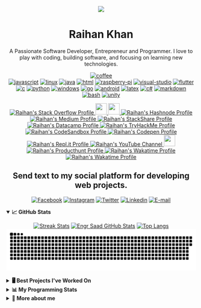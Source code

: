 
<!-- Nothing weird to see here -->
<p align="center">
  <a href="https://readme.andyruwruw.com/api/now-playing?open">
    <!-- Music bars move to the beat and are colored based on the track's happiness, danceability and energy! -->
    <img src="https://readme.andyruwruw.com/api/now-playing">
  </a>
</p>






















<div align="center">                                  
  <h1 align="center">Raihan Khan</h1>  
  A Passionate Software Developer, Entrepreneur and
Programmer. I love to play with coding, building software, and focusing on
learning new technologies.


  
       
[![coffee][coffee-shield]][coffee-url]   
[![javascript][javascript-shield]][javascript-url] 
[![linux][linux-shield]][linux-url]
[![java][java-shield]][java-url]
[![html][html-shield]][html-url]
[![raspberry-pi][raspberry-shield]][raspberry-url]
[![visual-studio][vs-shield]][vs-url]
[![flutter][flutter-shield]][flutter-url]  
[![c][c-shield]][c-url]
[![python][python-shield]][python-url]
[![windows][windows-shield]][windows-url]
[![go][go-shield]][go-url]
[![android][android-shield]][android-url] 
[![latex][latex-shield]][latex-url]
[![c#][c#-shield]][c#-url]
[![markdown][md-shield]][md-url]
[![bash][bash-shield]][bash-url]
[![unity][unity-shield]][unity-url]
   
</div>
 
<p align="center">
  <a href="https://stackoverflow.com/users/15167899/raihan-khan">
    <img src="https://www.vectorlogo.zone/logos/stackoverflow/stackoverflow-icon.svg" alt="Raihan's Stack Overflow Profile" height="30" width="30">
  </a>
  
  <a href="https://www.codewars.com/users/k-raihan">
    <img
    src="https://camo.githubusercontent.com/c6341567c3ede1b4ee0935509a378c482153026f/687474703a2f2f7777772e736f66746c61622e6e7475612e67722f7e6e69636b69652f696d616765732f6c6f676f2f636f6465776172732e706e67"
    height="30" alRaihan's Codewars Profile" width="30" />
  </a>

  <a href="https://dev.to/k-raihan" style="display: inline;">
    <img
    src="https://lh3.googleusercontent.com/mmiuKzIq5YPFyjrfFsiNqeGuJY-Rp6wVvE8kus6vuunOnqInN16GTCCUX1937vEbKw"
    height="30" alRaihan's DEV Profile" width="30" />
  </a>

  <a href="https://hashnode.com/@k-raihan">
    <img
      src="https://cdn.hashnode.com/res/hashnode/image/upload/v1592752137870/scHk9tTaA.png?auto=compress"
      alt="Raihan's Hashnode Profile"
      height="30"
      width="30"
    />
  </a>

  <a href="https://medium.com/@k-raihan">
    <img
      src="https://www.vectorlogo.zone/logos/medium/medium-tile.svg"
      alt="Raihan's Medium Profile"
      height="30"
      width="30"
    />
  </a>

  <a href="https://stackshare.io/k-raihan">
    <img
      src="https://cdn.worldvectorlogo.com/logos/stackshare.svg"
      alt="Raihan's StackShare Profile"
      height="30"
      width="30"
    />
  </a>
  <a href="https://www.datacamp.com/profile/k-raihan">
    <img
      src="https://www.svgrepo.com/show/349332/datacamp.svg"
      alt="Raihan's Datacamp Profile"
      height="30"
      width="30"
    />
  </a>
  <a href="https://tryhackme.com/p/k-raihan">
    <img
      src="https://tryhackme.com/img/favicon.png"
      alt="Raihan's TryHackMe Profile"
      height="30"
      width="30"
    />
  </a>
  <a href="https://codesandbox.io/u/k-raihan">
    <img
      src="https://www.saashub.com/images/app/service_logos/9/ae995212f366/large.png?1528180811"
      alt="Raihan's CodeSandbox Profile"
      height="30"
      width="30"
    />
  </a>
  <a href="https://codepen.io/k-raihan">
    <img
      src="https://www.vectorlogo.zone/logos/codepen/codepen-tile.svg"
      alt="Raihan's Codepen Profile"
      height="30"
      width="30"
    />
  </a>
  <a href="https://replit.com/@k-raihan">
    <img
      src="https://www.vectorlogo.zone/logos/replit/replit-icon.svg"
      alt="Raihan's Repl.it Profile"
      height="30"
      width="30"
    />
  </a>
  <a href="https://www.youtube.com/c/k-raihan">
    <img
      src="https://www.vectorlogo.zone/logos/youtube/youtube-icon.svg"
      alt="Raihan's YouTube Channel"
      height="30"
      width="30"
    />
  </a>
  <a href="https://www.showwcase.com/k-raihan">
    <img
    src="https://ph-files.imgix.net/d1a35e06-ec86-4a7c-b0f0-b12684ce53c6.png?auto=format"
    alRaihan's Showwcase Profile" height="30" width="30" />
  </a>
  <a href="https://www.producthunt.com/@k-raihan">
    <img
      src="https://www.vectorlogo.zone/logos/producthunt/producthunt-icon.svg"
      alt="Raihan's Producthunt Profile"
      height="30"
      width="30"
    />
  </a>
  <a href="https://wakatime.com/@k-raihan">
    <img
      src="https://raw.githubusercontent.com/uiwjs/file-icons/e384633d31ef07cceee07346fbada0aade402e46/icon/wakatime.svg"
      alt="Raihan's Wakatime Profile"
      height="30"
      width="30"
    />
  </a>
  <a href="https://app.daily.dev/k-raihan">
    <img
      src="https://daily-now-res.cloudinary.com/image/upload/v1614088267/landing/Daily.dev_logo.png"
      alt="Raihan's Wakatime Profile"
      height="30"
      width="30"
    />
  </a>

<div align="center">
                  <h2 align="center">Send text to my social platform for developing web projects.</h2>
                  
[![Facebook](https://img.shields.io/badge/Facebook-1877F2?style=for-the-badge&logo=facebook&logoColor=white)](https://www.facebook.com/Raih9K/)
[![Instagram](https://img.shields.io/badge/Instagram-E4405F?style=for-the-badge&logo=instagram&logoColor=white)](https://www.instagram.com/k._.raihan/)
[![Twitter](https://img.shields.io/badge/Twitter-1DA1F2?style=for-the-badge&logo=twitter&logoColor=white)](https://twitter.com/k_raihan/)
[![Linkedin](https://img.shields.io/badge/LinkedIn-0077B5?style=for-the-badge&logo=linkedin&logoColor=white)](https://www.linkedin.com/in/k-raihan/)
[![E-mail](https://img.shields.io/badge/Gmail-D14836?style=for-the-badge&logo=gmail&logoColor=white)](mail:isteyaq.raihan@gmail.com)
<br />

</div>

<details open="">
  <summary><b>📈 GitHub Stats</b></summary>
  <p align="center">
    <a href="https://github.com/k-raihan/k-raihan"><img alt="Streak Stats" src="https://github-readme-streak-stats.herokuapp.com/?user=k-raihan&theme=light"/></a>
    <a href="https://github.com/k-raihan/k-raihan"><img alt="Engr Saad GitHub Stats" src="https://github-readme-stats.vercel.app/api?username=k-raihan&show_icons=true" width=55%/></a>
    <a href="https://github.com/k-raihan/k-raihan"><img alt="Top Langs" src="https://github-readme-stats.vercel.app/api/top-langs/?username=k-raihan&layout=compact&langs_count=8" width=40%/></a>
   <a href="https://github.com/mikyll/mikyll"><img alt="Snake animation" src="https://github.com/mikyll/mikyll/blob/output/github-contribution-grid-snake.svg"/></a>
  </p>
</details>

<details>
  <summary><b>🖥️ Best Projects I've Worked On</b></summary>
  
  <h3>Al Quran With English and Bengali Translation</h3>
  <br/>
  <p align="center">
    Watch me, <a href="https://www.youtube.com/c/k-raihan">Raihan Khan</a> on YouTube!
  </p>
</details>

<details>
  <summary><b>📊 My Programming Stats</b></summary>
  
  <!--START_SECTION:waka-->
![Code Time](http://img.shields.io/badge/Code%20Time-153%20hrs%2039%20mins-blue)

![Lines of code](https://img.shields.io/badge/From%20Hello%20World%20I%27ve%20Written-42%20Thousand%20lines%20of%20code-blue)

**I'm a Night 🦉** 

```text
🌞 Morning    76 commits     ██░░░░░░░░░░░░░░░░░░░░░░░   8.23% 
🌆 Daytime    279 commits    ███████░░░░░░░░░░░░░░░░░░   30.19% 
🌃 Evening    259 commits    ███████░░░░░░░░░░░░░░░░░░   28.03% 
🌙 Night      310 commits    ████████░░░░░░░░░░░░░░░░░   33.55%

```


 Last Updated on 05/02/2022 08:37:50 UTC
<!--END_SECTION:waka-->
  
</details>

<details>
  <summary><b>🧐 More about me</b></summary>
  
  ### 🔎 Interests
  - 👾 Anime, top 3: Attack on Titans, Naruto, Demon Slayer
  - ❓ Problem solving
  - 🕹️ Old consoles (GameBoy Advance)
  - 🌱 Nature, Specially Sea Beach.

</details>

<!-- OS -->
[linux-shield]: https://img.shields.io/badge/Linux-FCC624?style=flat-square&logo=linux&logoColor=black
[linux-url]: https://www.linux.org/
[debian-shield]: https://img.shields.io/badge/Debian-A81D33?style=flat-square&logo=debian&logoColor=white
[debian-url]: https://www.debian.org/
[android-shield]: https://img.shields.io/badge/Android-3DDC84?style=flat-square&logo=android&logoColor=white
[android-url]: https://www.android.com/
[windows-shield]: https://img.shields.io/badge/Windows-0078D6?style=flat-square&logo=windows&logoColor=white
[windows-url]: https://www.youtube.com/watch?v=zjedLeVGcfE&t=11s
<!-- programming languages -->
[java-shield]: https://img.shields.io/badge/Java-ED8B00?style=flat-square&logo=java&logoColor=white
[java-url]: https://www.java.com
[c-shield]: https://img.shields.io/badge/C-00599C?style=flat-square&logo=c&logoColor=white
[c-url]: http://www.open-std.org/jtc1/sc22/wg14/
[bash-shield]: https://img.shields.io/badge/Bash_Script-353535?style=flat-square&logo=gnu-bash&logoColor=white
[bash-url]: https://www.gnu.org/software/bash/
[javascript-shield]: https://img.shields.io/badge/JavaScript-FFDD00?style=flat-square&logo=javascript&logoColor=black
[javascript-url]: https://www.javascript.com/
[python-shield]: https://img.shields.io/badge/Python-3670A0?style=flat-square&logo=python&logoColor=ffdd54
[python-url]: https://www.python.org/
[go-shield]: https://img.shields.io/badge/Go-00ADD8.svg?style=flat-square&logo=go&logoColor=white
[go-url]: https://go.dev/
[c#-shield]: https://img.shields.io/badge/C%23-%23239120.svg?style=flat-square&logo=c-sharp&logoColor=white
[c#-url]: https://docs.microsoft.com/en-us/dotnet/csharp/
[ada-shield]:
[ada-url]: 
<!-- markdown languages -->
[html-shield]: https://img.shields.io/badge/HTML5-E34F26?style=flat-square&logo=html5&logoColor=white
[html-url]: https://www.html.it/
[latex-shield]: https://img.shields.io/badge/LaTeX-47A141?style=flat-square&logo=LaTeX&logoColor=white
[latex-url]: https://www.latex-project.org/
[css-shield]: https://img.shields.io/badge/CSS3-1572B6?style=flat-square&logo=css3&logoColor=white
[css-url]: https://www.w3schools.com/css/
[md-shield]: https://img.shields.io/badge/Markdown-575757.svg?style=flat-square&logo=markdown&logoColor=white
[md-url]: https://www.markdownguide.org/
<!-- Engine & IDE -->
[unity-shield]: https://img.shields.io/badge/Unity-000000?style=flat-square&logo=unity&logoColor=white
[unity-url]: https://unity.com/
[eclipse-shield]: https://img.shields.io/badge/-Eclipse-333333?style=flat-square&logo=eclipse-ide&logoColor=white
[eclipse-url]: https://www.eclipse.org/
[vs-shield]: https://img.shields.io/badge/Visual_Studio-5C2D91?style=flat-square&logo=visual%20studio&logoColor=white
[vs-url]: https://visualstudio.microsoft.com/
[sublime-shield]: https://img.shields.io/badge/Sublime_Text-%23575757.svg?&style=flat-square&logo=sublime-text&logoColor=important
[sublime-url]: https://www.sublimetext.com/
<!-- Frameworks & Libraries -->
[flutter-shield]: https://img.shields.io/badge/Flutter-%2302569B.svg?style=flat-square&logo=Flutter&logoColor=white
[flutter-url]: https://flutter.dev/
<!-- Social Networks -->
[linkedin-shield]: https://img.shields.io/badge/LinkedIn-0077B5?style=flat-square&logo=linkedin&logoColor=white
[linkedin-url]: https://www.linkedin.com/in/michele-righi/?locale=en_US
<!-- Others -->
[raspberry-shield]: https://img.shields.io/badge/-RaspberryPi-C51A4A?style=flat-square&logo=Raspberry-Pi
[raspberry-url]: https://www.raspberrypi.org/

[coffee-shield]: https://img.shields.io/badge/Buy_Me_A_Coffee-F7DF1E?style=flat-square&logo=buy-me-a-coffee&logoColor=black
[coffee-url]: https://www.buymeacoffee.com/KhanRaihan
